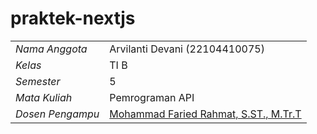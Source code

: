 # praktek-nextjs

|                    |                                                                   |
| ------------------ | ------------------------------------------------------------------|
| *Nama Anggota*   | Arvilanti Devani                                      (22104410075) |
| *Kelas*          | TI B                                                                |
| *Semester*       | 5                                                                   |
| *Mata Kuliah*    | Pemrograman API                                                          |
| *Dosen Pengampu* | [Mohammad Faried Rahmat, S.ST., M.Tr.T]((https://github.com/fariedrahmat)) |'
